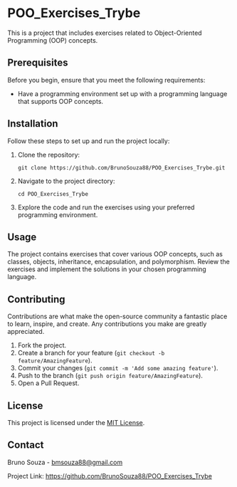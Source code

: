 <h1>POO_Exercises_Trybe</h1>

<p>This is a project that includes exercises related to Object-Oriented Programming (OOP) concepts.</p>

<h2>Prerequisites</h2>

<p>Before you begin, ensure that you meet the following requirements:</p>

<ul>
  <li>Have a programming environment set up with a programming language that supports OOP concepts.</li>
</ul>

<h2>Installation</h2>

<p>Follow these steps to set up and run the project locally:</p>

<ol>
  <li>Clone the repository:</li>

  <pre><code>git clone https://github.com/BrunoSouza88/POO_Exercises_Trybe.git</code></pre>

  <li>Navigate to the project directory:</li>

  <pre><code>cd POO_Exercises_Trybe</code></pre>

  <li>Explore the code and run the exercises using your preferred programming environment.</li>
</ol>

<h2>Usage</h2>

<p>The project contains exercises that cover various OOP concepts, such as classes, objects, inheritance, encapsulation, and polymorphism. Review the exercises and implement the solutions in your chosen programming language.</p>

<h2>Contributing</h2>

<p>Contributions are what make the open-source community a fantastic place to learn, inspire, and create. Any contributions you make are greatly appreciated.</p>

<ol>
  <li>Fork the project.</li>
  <li>Create a branch for your feature (<code>git checkout -b feature/AmazingFeature</code>).</li>
  <li>Commit your changes (<code>git commit -m 'Add some amazing feature'</code>).</li>
  <li>Push to the branch (<code>git push origin feature/AmazingFeature</code>).</li>
  <li>Open a Pull Request.</li>
</ol>

<h2>License</h2>

<p>This project is licensed under the <a href="LICENSE">MIT License</a>.</p>

<h2>Contact</h2>

<p>Bruno Souza - <a href="mailto:bmsouza88@gmail.com">bmsouza88@gmail.com</a></p>

<p>Project Link: <a href="https://github.com/BrunoSouza88/POO_Exercises_Trybe">https://github.com/BrunoSouza88/POO_Exercises_Trybe</a></p>
